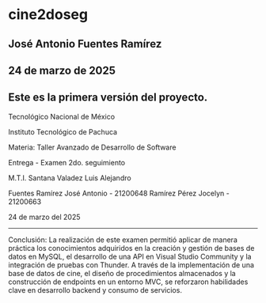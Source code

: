# cine2doseg
## José Antonio Fuentes Ramírez
## 24 de marzo de 2025
Este es la primera versión del proyecto.
--------------------------------------------------------
Tecnológico Nacional de México

Instituto Tecnológico de Pachuca

Materia:  Taller Avanzado de Desarrollo de Software

Entrega - Examen 2do. seguimiento

M.T.I. Santana Valadez Luis Alejandro

Fuentes Ramírez José Antonio - 21200648
Ramírez Pérez Jocelyn - 21200663


24 de marzo del 2025

---------------------------------------------------------

Conclusión: La realización de este examen permitió aplicar de manera práctica los conocimientos adquiridos en la creación y gestión de bases de datos en MySQL, el desarrollo de una API en Visual Studio Community y la integración de pruebas con Thunder. A través de la implementación de una base de datos de cine, el diseño de procedimientos almacenados y la construcción de endpoints en un entorno MVC, se reforzaron habilidades clave en desarrollo backend y consumo de servicios.

